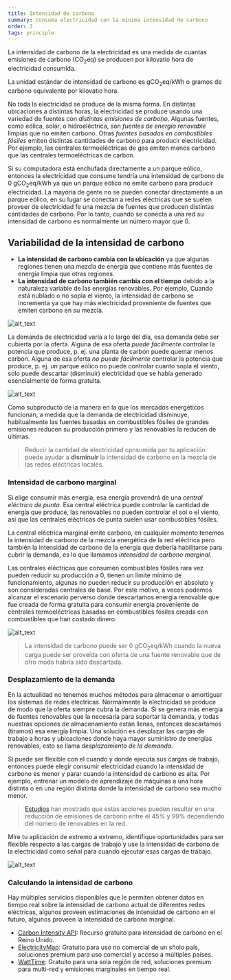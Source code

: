 ```yaml
---
title: Intensidad de carbono
summary: Consuma electricidad con la mínima intensidad de carbono
order: 3
tags: principle
---
```


La intensidad de carbono de la electricidad es una medida de cuantas emisiones de carbono (CO<sub>2</sub>eq) se producen por kilovatio hora de electricidad consumida.

La unidad estándar de intensidad de carbono es gCO<sub>2</sub>eq/kWh o gramos de carbono equivalente por kilovatio hora.

No toda la electricidad se produce de la misma forma. En distintas ubicaciones a distintas horas, la electricidad se produce usando una variedad de fuentes con *distintas emisiones de carbono*. Algunas fuentes, como eólica, solar, o hidroeléctrica, son *fuentes de energía renovable* limpias que no emiten carbono. Otras *fuentes basadas en combustibles fósiles* emiten distintas cantidades de carbono para producir electricidad. Por ejemplo, las centrales termoeléctricas de gas emiten menos carbono que las centrales termoeléctricas de carbon.

Si su computadora está enchufada directamente a un parque eólico, entonces la electricidad que consume tendría una intensidad de carbono de 0 gCO<sub>2</sub>eq/kWh ya que un parque eólico no emite carbono para producir electricidad. La mayoría de gente no se pueden conectar directamente a un parque eólico, en su lugar se conectan a redes eléctricas que se suelen proveer de electricidad fe una mezcla de fuentes que producen distintas cantidades de carbono. Por lo tanto, cuando se conecta a una red su intensidad de carbono es normalmente un número mayor que 0.

## Variabilidad de la intensidad de carbono

- **La intensidad de carbono cambia con la ubicación** ya que algunas regiones tienen una mezcla de energía que contiene más fuentes de energía limpia que otras regiones.
- **La intensidad de carbono también cambia con el tiempo** debido a la naturaleza variable de las energías renovables. Por ejemplo, Cuando está nublado o no sopla el viento, la intensidad de carbono se incrementa ya que hay más electricidad proveniente de fuentes que emiten carbono en su mezcla.

![alt_text](/assets/images/principles/carbon-intensity-1.png "La intensidad de carbono cambia con el tiempo al tiempo que las fuentes renovables se incrementan o decrementan.")

La demanda de electricidad varía a lo largo del día, esa demanda debe ser cubierta por la oferta. Alguna de esa oferta _puede fácilmente_ controlar la potencia que produce, p. ej. una planta de carbon puede quemar menos carbón. Alguna de esa oferta _no puede fácilmente_ controlar la potencia que produce, p. ej. un parque eólico no puede controlar cuanto sopla el viento, solo puede descartar (disminuir) electricidad que se había generado esencialmente de forma gratuita.

![alt_text](/assets/images/principles/carbon-intensity-2.png "Las fuentes de energía de origen fósil habitualmente son las primeras que disminuyen su producción y las renovables las últimas.")

Como subproducto de la manera en la que los mercados energéticos funcionan, a medida que la demanda de electricidad disminuye, habitualmente las fuentes basadas en combustibles fósiles de grandes emisiones reducen su producción primero y las renovables la reducen de últimas.

> Reducir la cantidad de electricidad cpnsumida por tu aplicación puede ayudar a **disminuir** la intensidad de carbono en la mezcla de las redes eléctricas locales.

### Intensidad de carbono marginal

Si elige consumir más energía, esa energía provendrá de una *central eléctrica de punta*. Esa central eléctrica puede controlar la cantidad de energía que produce, las renovables no pueden controlar el sol o el viento, así que las centrales eléctricas de punta suelen usar combustibles fósiles.

La central eléctrica marginal emite carbono, en cualquier momento tenemos la intensidad de carbono de la mezcla energética de la red eléctrica pero también la intensidad de carbono de la energía que debería habilitarse para cubrir la demanda, es lo que llamamos *intensidad de carbono marginal*.

Las centrales eléctricas que consumen combustibles fósiles rara vez pueden reducir su producción a 0, tienen un límite mínimo de funcionamiento, algunas no pueden reducir su producción en absoluto y son consideradas centrales de base. Por este motivo, a veces podemos alcanzar el escenario perverso donde descartamos energía renovable que fue creada de forma gratuita para consumir energía proveniente de centrales termoeléctricas basadas en combustibles fósiles creada con combustibles que han costado dinero.

![alt_text](/assets/images/principles/carbon-intensity-3.png "Hay momentos cuando la intensidad de carbono marginal alcanza 0")

> La intensidad de carbono puede ser 0 gCO<sub>2</sub>eq/kWh cuando la nueva carga puede ser proveída con oferta de una fuente renovable que de otro modo habría sido descartada.

### Desplazamiento de la demanda

En la actualidad no tenemos muchos métodos para almacenar o amortiguar los sistemas de redes eléctricas. Normalmente la electricidad se produce de modo que la oferta siempre cubra la demanda. Si se genera más energía de fuentes renovables que la necesaria para soportar la demanda, y todas nuestras opciones de almacenamiento están llenas, entonces descartamos (tiramos) esa energía limpia. Una solución es desplazar las cargas de trabajo a horas y ubicaciones donde haya mayor suministro de energías renovables, esto se llama *desplazamiento de la demanda*.

Si puede ser flexible con el cuando y donde ejecuta sus cargas de trabajo, entonces puede elegir consumir electricidad cuando la intensidad de carbono es menor y parar cuando la intensidad de carbono es alta. Por ejemplo, entrenar un modelo de aprendizaje de máquinas a una hora distinta o en una región distinta donde la intensidad de carbono sea mucho menor.

> [Estudios](https://ieeexplore.ieee.org/document/6128960) han mostrado que estas acciones pueden resultar en una reducción de emisiones de carbono entre el 45% y 99% dependiendo del número de renovables en la red.

Mire tu aplicación de extremo a extremo, identifique oportunidades para ser flexible respecto a las cargas de trabajo y use la intensidad de carbono de la electricidad como señal para cuando ejecutar esas cargas de trabajo.

![alt_text](/assets/images/principles/demand-shifting-1.png "En este ejemplo la linea roja es la intensidad de carbono de la electricidad, si desplazamos la carga de trabajo un poco al futuro desde su hora preferida de ejecución, podemos sacar provecho de una intensidad de carbono de la electricidad menor.")

### Calculando la intensidad de carbono

Hay múltiples servicios disponibles que le permiten obtener datos en tiempo real sobre la intensidad de carbono actual de diferentes redes eléctricas, algunos proveen estimaciones de intensidad de carbono en el futuro, algunos proveen la intensidad de carbono marginal.

- [Carbon Intensity API](https://carbonintensity.org.uk/): Recurso gratuito para intensidad de carbono en el Reino Unido.
- [ElectricityMap](https://api.electricitymap.org/): Gratuito para uso no comercial de un sñolo país, soluciones premium para uso comercial y acceso a múltiples países.
- [WattTime](https://www.watttime.org/): Gratuito para una sola región de red, soluciones premium para multi-red y emisiones marginales en tiempo real.